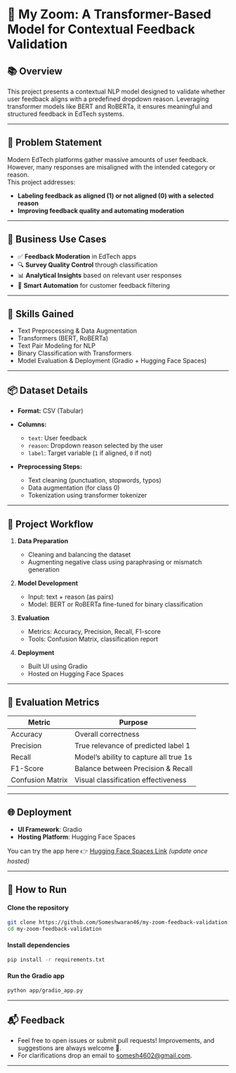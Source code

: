 # 🤖 My Zoom: A Transformer-Based Model for Contextual Feedback Validation

## 📚 Overview

This project presents a contextual NLP model designed to validate whether user feedback aligns with a predefined dropdown reason. Leveraging transformer models like BERT and RoBERTa, it ensures meaningful and structured feedback in EdTech systems.

---

## 🎯 Problem Statement

Modern EdTech platforms gather massive amounts of user feedback. However, many responses are misaligned with the intended category or reason.  
This project addresses:
- **Labeling feedback as aligned (1) or not aligned (0) with a selected reason**
- **Improving feedback quality and automating moderation**

---

## 💼 Business Use Cases

- ✅ **Feedback Moderation** in EdTech apps
- 🔍 **Survey Quality Control** through classification
- 📊 **Analytical Insights** based on relevant user responses
- 🤖 **Smart Automation** for customer feedback filtering

---

## 🧠 Skills Gained

- Text Preprocessing & Data Augmentation  
- Transformers (BERT, RoBERTa)  
- Text Pair Modeling for NLP  
- Binary Classification with Transformers  
- Model Evaluation & Deployment (Gradio + Hugging Face Spaces)

---

## 📦 Dataset Details

- **Format:** CSV (Tabular)
- **Columns:**
  - `text`: User feedback  
  - `reason`: Dropdown reason selected by the user  
  - `label`: Target variable (`1` if aligned, `0` if not)

- **Preprocessing Steps:**
  - Text cleaning (punctuation, stopwords, typos)
  - Data augmentation (for class 0)
  - Tokenization using transformer tokenizer

---

## 🚀 Project Workflow

1. **Data Preparation**
   - Cleaning and balancing the dataset
   - Augmenting negative class using paraphrasing or mismatch generation

2. **Model Development**
   - Input: text + reason (as pairs)
   - Model: BERT or RoBERTa fine-tuned for binary classification

3. **Evaluation**
   - Metrics: Accuracy, Precision, Recall, F1-score
   - Tools: Confusion Matrix, classification report

4. **Deployment**
   - Built UI using Gradio
   - Hosted on Hugging Face Spaces

---

## 🧪 Evaluation Metrics

| Metric        | Purpose                                   |
|---------------|--------------------------------------------|
| Accuracy      | Overall correctness                       |
| Precision     | True relevance of predicted label 1        |
| Recall        | Model’s ability to capture all true 1s     |
| F1-Score      | Balance between Precision & Recall         |
| Confusion Matrix | Visual classification effectiveness    |

---

## 🌐 Deployment

- **UI Framework**: Gradio  
- **Hosting Platform**: Hugging Face Spaces

You can try the app here 👉 [Hugging Face Spaces Link](https://huggingface.co/spaces/your-username/my-zoom-feedback-validation) *(update once hosted)*

---

## 🔧 How to Run
#### Clone the repository
```bash
git clone https://github.com/Someshwaran46/my-zoom-feedback-validation.git
cd my-zoom-feedback-validation
```
#### Install dependencies
```bash
pip install -r requirements.txt
```
#### Run the Gradio app
```bash
python app/gradio_app.py
```
---
## 📬 Feedback

- Feel free to open issues or submit pull requests! Improvements, and suggestions are always welcome 🙌.
- For clarifications drop an email to somesh4602@gmail.com.
---

